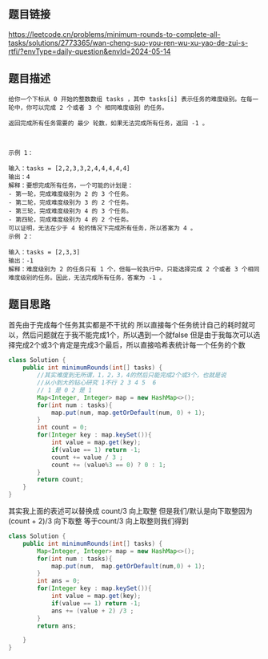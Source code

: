 ## 题目链接
https://leetcode.cn/problems/minimum-rounds-to-complete-all-tasks/solutions/2773365/wan-cheng-suo-you-ren-wu-xu-yao-de-zui-s-rtfi/?envType=daily-question&envId=2024-05-14

## 题目描述
```
给你一个下标从 0 开始的整数数组 tasks ，其中 tasks[i] 表示任务的难度级别。在每一轮中，你可以完成 2 个或者 3 个 相同难度级别 的任务。

返回完成所有任务需要的 最少 轮数，如果无法完成所有任务，返回 -1 。

 

示例 1：

输入：tasks = [2,2,3,3,2,4,4,4,4,4]
输出：4
解释：要想完成所有任务，一个可能的计划是：
- 第一轮，完成难度级别为 2 的 3 个任务。 
- 第二轮，完成难度级别为 3 的 2 个任务。 
- 第三轮，完成难度级别为 4 的 3 个任务。 
- 第四轮，完成难度级别为 4 的 2 个任务。 
可以证明，无法在少于 4 轮的情况下完成所有任务，所以答案为 4 。
示例 2：

输入：tasks = [2,3,3]
输出：-1
解释：难度级别为 2 的任务只有 1 个，但每一轮执行中，只能选择完成 2 个或者 3 个相同难度级别的任务。因此，无法完成所有任务，答案为 -1 。
```
## 题目思路
首先由于完成每个任务其实都是不干扰的
所以直接每个任务统计自己的耗时就可以，然后问题就在于我不能完成1个，所以遇到一个就false
但是由于我每次可以选择完成2个或3个肯定是完成3个最后，所以直接哈希表统计每一个任务的个数

```java
class Solution {
    public int minimumRounds(int[] tasks) {
        //其实难度到无所谓，1，2，3，4的然后只能完成2个或3个，也就是说
        //从小到大的钻心研究 1不行 2 3 4 5  6 
        // 1 是 0 2 是 1
        Map<Integer, Integer> map = new HashMap<>();
        for(int num : tasks){
            map.put(num, map.getOrDefault(num, 0) + 1);
        }
        int count = 0;
        for(Integer key : map.keySet()){
            int value = map.get(key);
            if(value == 1) return -1;
            count += value / 3 ;
            count += (value%3 == 0) ? 0 : 1;
        }
        return count;
    }
}
```
其实我上面的表述可以替换成 count/3 向上取整 但是我们/默认是向下取整因为 (count + 2)/3 向下取整 等于count/3 向上取整则我们得到 
```java
class Solution {
    public int minimumRounds(int[] tasks) {
        Map<Integer, Integer> map = new HashMap<>();
        for(int num : tasks){
            map.put(num,  map.getOrDefault(num,0) + 1);
        }
        int ans = 0;
        for(Integer key : map.keySet()){
            int value = map.get(key);
            if(value == 1) return -1;
            ans += (value + 2) /3 ; 
        }
        return ans;

    }
}
```
